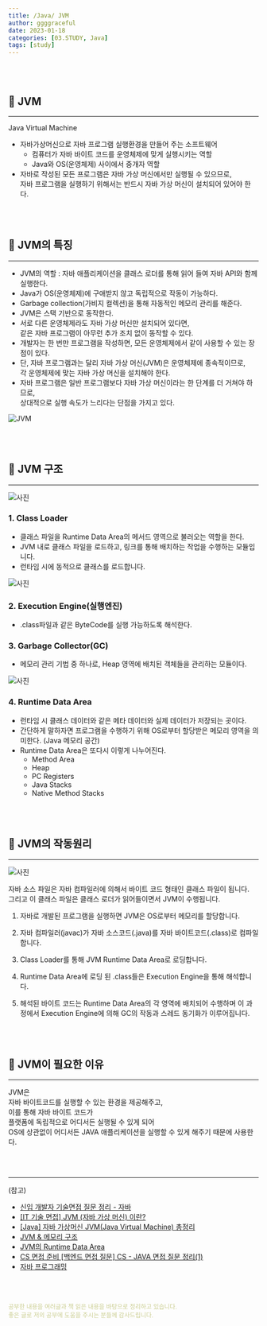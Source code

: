 ```yaml
---
title: /Java/ JVM
author: ggggraceful
date: 2023-01-18
categories: [03.STUDY, Java]
tags: [study]
---
```


<br/>
<br/>

## 📌 JVM

---

Java Virtual Machine

- 자바가상머신으로 자바 프로그램 실행환경을 만들어 주는 소프트웨어  
  - 컴퓨터가 자바 바이트 코드를 운영체제에 맞게 실행시키는 역할
  - Java와 OS(운영체제) 사이에서 중개자 역할  
- 자바로 작성된 모든 프로그램은 자바 가상 머신에서만 실행될 수 있으므로,  
  자바 프로그램을 실행하기 위해서는 반드시 자바 가상 머신이 설치되어 있어야 한다.

<br/>
<br/>

## 📌 JVM의 특징

---

- JVM의 역할 : 자바 애플리케이션을 클래스 로더를 통해 읽어 들여 자바 API와 함께 실행한다.
- Java가 OS(운영체제)에 구애받지 않고 독립적으로 작동이 가능하다. 
- Garbage collection(가비지 컬렉션)을 통해 자동적인 메모리 관리를 해준다.
- JVM은 스택 기반으로 동작한다.
- 서로 다른 운영체제라도 자바 가상 머신만 설치되어 있다면,  
  같은 자바 프로그램이 아무런 추가 조치 없이 동작할 수 있다.
- 개발자는 한 번만 프로그램을 작성하면, 모든 운영체제에서 같이 사용할 수 있는 장점이 있다.
- 단, 자바 프로그램과는 달리 자바 가상 머신(JVM)은 운영체제에 종속적이므로,  
  각 운영체제에 맞는 자바 가상 머신을 설치해야 한다.
- 자바 프로그램은 일반 프로그램보다 자바 가상 머신이라는 한 단계를 더 거쳐야 하므로,  
  상대적으로 실행 속도가 느리다는 단점을 가지고 있다. 

![JVM](https://user-images.githubusercontent.com/109974940/213836630-7d80bcd3-e57b-4aa8-97f1-0219cca097f4.png)

<br/>
<br/>

## 📌 JVM 구조

---

![사진](https://user-images.githubusercontent.com/109974940/213835551-8556b914-606c-4af5-a9fb-f6692bf69657.png)

### 1. Class Loader  

  - 클래스 파일을 Runtime Data Area의 메서드 영역으로 불러오는 역할을 한다.
  - JVM 내로 클래스 파일을 로드하고, 링크를 통해 배치하는 작업을 수행하는 모듈입니다.
  - 런타임 시에 동적으로 클래스를 로드합니다.

  ![사진](https://user-images.githubusercontent.com/109974940/213757123-a454269a-8d7c-44bf-91c8-1aec8e15fe76.png)

### 2. Execution Engine(실행엔진)
  - .class파일과 같은 ByteCode를 실행 가능하도록 해석한다.

### 3. Garbage Collector(GC)
  - 메모리 관리 기법 중 하나로, Heap 영역에 배치된 객체들을 관리하는 모듈이다.

  ![사진](https://user-images.githubusercontent.com/109974940/213757213-65bc2017-1382-41bb-85f4-ae494122d50b.png)

### 4. Runtime Data Area  
  - 런타임 시 클래스 데이터와 같은 메타 데이터와 실제 데이터가 저장되는 곳이다.  
  - 간단하게 말하자면 프로그램을 수행하기 위해 OS로부터 할당받은 메모리 영역을 의미한다. (Java 메모리 공간)
  - Runtime Data Area은 또다시 이렇게 나누어진다.
    - Method Area
    - Heap
    - PC Registers
    - Java Stacks
    - Native Method Stacks

<br/>
<br/>

## 📌 JVM의 작동원리

---

![사진](https://user-images.githubusercontent.com/109974940/213471826-67a38890-2c48-4985-bb25-176207bb5e74.png)

자바 소스 파일은 자바 컴파일러에 의해서 바이트 코드 형태인 클래스 파일이 됩니다.   
그리고 이 클래스 파일은 클래스 로더가 읽어들이면서 JVM이 수행됩니다.

1. 자바로 개발된 프로그램을 실행하면 JVM은 OS로부터 메모리를 할당합니다.

2. 자바 컴파일러(javac)가 자바 소스코드(.java)를 자바 바이트코드(.class)로 컴파일합니다.

3. Class Loader를 통해 JVM Runtime Data Area로 로딩합니다.

4. Runtime Data Area에 로딩 된 .class들은 Execution Engine을 통해 해석합니다.

5. 해석된 바이트 코드는 Runtime Data Area의 각 영역에 배치되어 수행하며 이 과정에서 Execution Engine에 의해 GC의 작동과 스레드 동기화가 이루어집니다.

<br/>
<br/>

## 📌 JVM이 필요한 이유

---

JVM은  
자바 바이트코드를 실행할 수 있는 환경을 제공해주고,  
이를 통해 자바 바이트 코드가  
플랫폼에 독립적으로 어디서든 실행될 수 있게 되어  
OS에 상관없이 어디서든 JAVA 애플리케이션을 실행할 수 있게 해주기 때문에 사용한다.  

<br/>
<br/>

---

(참고)

- [신입 개발자 기술면접 질문 정리 - 자바](https://dev-coco.tistory.com/153)
- [[IT 기술 면접] JVM (자바 가상 머신) 이란?](https://backendcode.tistory.com/161)
- [[Java] 자바 가상머신 JVM(Java Virtual Machine) 총정리](https://coding-factory.tistory.com/827)
- [JVM & 메모리 구조](https://github.com/GimunLee/tech-refrigerator/blob/master/Language/JAVA/JVM%20%26%20%EB%A9%94%EB%AA%A8%EB%A6%AC%EA%B5%AC%EC%A1%B0.md#jvm--%EB%A9%94%EB%AA%A8%EB%A6%AC-%EA%B5%AC%EC%A1%B0)
- [JVM의 Runtime Data Area](https://www.holaxprogramming.com/2013/07/16/java-jvm-runtime-data-area/)
- [CS 면접 준비
  [백엔드 면접 질문] CS - JAVA 면접 질문 정리(1)](https://thalals.tistory.com/314)
- [자바 프로그래밍](http://www.tcpschool.com/java/java_intro_programming)

<br/>
<br/>

<span style="font-size: 12px; color:  #cbce91"> 공부한 내용을 여러글과 책 읽은 내용을 바탕으로 정리하고 있습니다.</span>  
<span style="font-size: 12px; color:  #cbce91"> 좋은 글로 저의 공부에 도움을 주시는 분들께 감사드립니다. </span>


<!--

❤️면접예상질문 ❤️

-->
